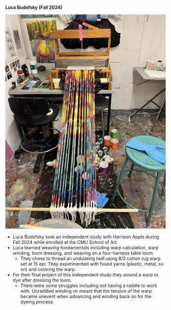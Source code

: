**Luca Budofsky (Fall 2024)**

![painted-warp-in-progress](/studentwork/image-files/LucaBudofskyPaintedWarp.jpeg)

- Luca Budofsky took an independent study with Harrison Apple during Fall 2024 while enrolled at the CMU School of Art.
- Luca learned weaving fundamentals including warp calculation, warp winding, loom dressing, and weaving on a four-harness table loom.
  - They chose to thread an undulating twill using 8/2 cotton rug warp set at 15 epi. They experimented with found yarns (plastic, metal, so on) and coloring the warp.
- For their final project of this independent study they wound a warp to dye after dressing the loom.
  - There were some struggles including not having a raddle to work with. Unraddled winding on meant that the tension of the warp became unevent when advancing and winding back on for the dyeing process.
